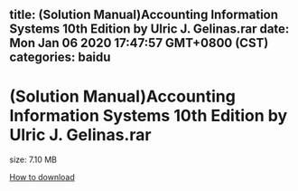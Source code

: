 
title: (Solution Manual)Accounting Information Systems 10th Edition by Ulric J. Gelinas.rar
date: Mon Jan 06 2020 17:47:57 GMT+0800 (CST)    
categories: baidu
---

# (Solution Manual)Accounting Information Systems 10th Edition by Ulric J. Gelinas.rar
size: 7.10 MB
 
 

[How to download](https://bpcam.bemobtrk.com/go/2ceec3aa-1ca2-46d6-b9ff-aaa5c184517c?jno=2959)